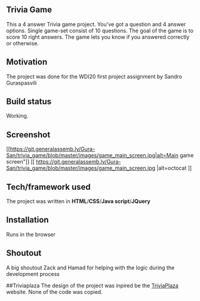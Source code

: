 ## Trivia Game
This a 4 answer Trivia game project. You've got a question and 4 answer options. Single game-set consist of 10 questions. The goal of the game is to score 10 right answers. The game lets you know if you answered correctly or otherwise.

## Motivation
The project was done for the WDI20 first project assignment by Sandro Guraspasvili

## Build status
Working.

## Screenshot
[[https://git.generalassemb.ly/Gura-San/trivia_game/blob/master/images/game_main_screen.jpg|alt=Main game screen"]]
[[ https://git.generalassemb.ly/Gura-San/trivia_game/blob/master/images/game_main_screen.jpg |alt=octocat ]]

[logo]: images/game_main_screen.jpg "Main game screen"


## Tech/framework used
The project was written in **HTML**/**CSS**/**Java script**/**JQuery**

## Installation
Runs in the browser

## Shoutout
A big shoutout Zack and Hamad for helping with the logic during the development process

##Triviaplaza
The design of the project was inpired be the [TriviaPlaza](http://www.triviaplaza.com/) website. None of the code was copied.
